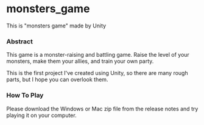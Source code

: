 # monsters_game
This is "monsters  game" made by Unity

### Abstract
This game is a monster-raising and battling game. 
Raise the level of your monsters, make them your allies, and train your own party. 

This is the first project I've created using Unity, so there are many rough parts, but I hope you can overlook them.

### How To Play

Please download the Windows or Mac zip file from the release notes and try playing it on your computer.
